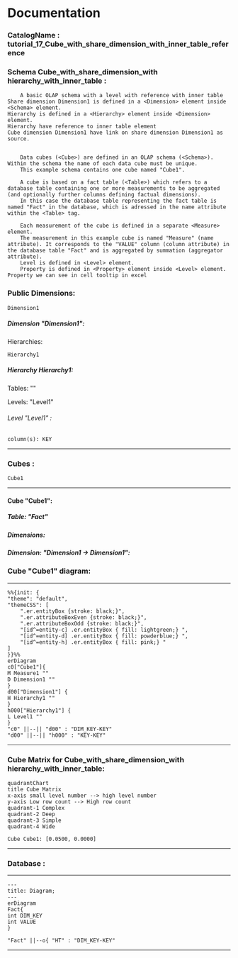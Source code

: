 # Documentation
### CatalogName : tutorial_17_Cube_with_share_dimension_with_inner_table_reference
### Schema Cube_with_share_dimension_with hierarchy_with_inner_table : 

  
		A basic OLAP schema with a level with reference with inner table
    Share dimension Dimension1 is defined in a <Dimension> element inside <Schema> element.
    Hierarchy is defined in a <Hierarchy> element inside <Dimension> element.
    Hierarchy have reference to inner table element
    Cube dimension Dimension1 have link on share dimension Dimension1 as source.


		Data cubes (<Cube>) are defined in an OLAP schema (<Schema>). Within the schema the name of each data cube must be unique.
		This example schema contains one cube named "Cube1".

		A cube is based on a fact table (<Table>) which refers to a database table containing one or more measurements to be aggregated (and optionally further columns defining factual dimensions).
		In this case the database table representing the fact table is named "Fact" in the database, which is adressed in the name attribute within the <Table> tag.

		Each measurement of the cube is defined in a separate <Measure> element.
		The measurement in this example cube is named "Measure" (name attribute). It corresponds to the "VALUE" column (column attribute) in the database table "Fact" and is aggregated by summation (aggregator attribute).
		Level is defined in <Level> element.
		Property is defined in <Property> element inside <Level> element. Property we can see in cell tooltip in excel

		
  
### Public Dimensions:

    Dimension1

##### Dimension "Dimension1":

Hierarchies:

    Hierarchy1

##### Hierarchy Hierarchy1:

Tables: ""

Levels: "Level1"

###### Level "Level1" :

    column(s): KEY

---
### Cubes :

    Cube1

---
#### Cube "Cube1":

    

##### Table: "Fact"

##### Dimensions:
##### Dimension: "Dimension1 -> Dimension1":

### Cube "Cube1" diagram:

---

```mermaid
%%{init: {
"theme": "default",
"themeCSS": [
    ".er.entityBox {stroke: black;}",
    ".er.attributeBoxEven {stroke: black;}",
    ".er.attributeBoxOdd {stroke: black;}",
    "[id^=entity-c] .er.entityBox { fill: lightgreen;} ",
    "[id^=entity-d] .er.entityBox { fill: powderblue;} ",
    "[id^=entity-h] .er.entityBox { fill: pink;} "
]
}}%%
erDiagram
c0["Cube1"]{
M Measure1 ""
D Dimension1 ""
}
d00["Dimension1"] {
H Hierarchy1 ""
}
h000["Hierarchy1"] {
L Level1 ""
}
"c0" ||--|| "d00" : "DIM_KEY-KEY"
"d00" ||--|| "h000" : "KEY-KEY"
```
---
### Cube Matrix for Cube_with_share_dimension_with hierarchy_with_inner_table:
```mermaid
quadrantChart
title Cube Matrix
x-axis small level number --> high level number
y-axis Low row count --> High row count
quadrant-1 Complex
quadrant-2 Deep
quadrant-3 Simple
quadrant-4 Wide

Cube Cube1: [0.0500, 0.0000]
```
---
### Database :
---
```mermaid
---
title: Diagram;
---
erDiagram
Fact{
int DIM_KEY
int VALUE
}

"Fact" ||--o{ "HT" : "DIM_KEY-KEY"
```
---
